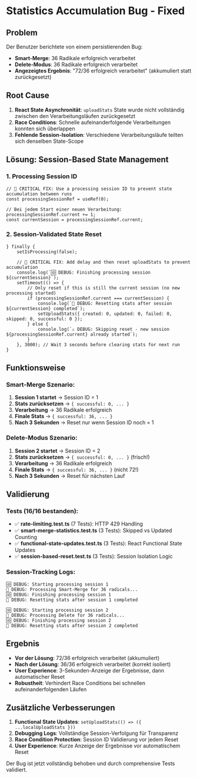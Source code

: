 # Statistics Accumulation Bug - Fixed

## Problem
Der Benutzer berichtete von einem persistierenden Bug:
- **Smart-Merge**: 36 Radikale erfolgreich verarbeitet
- **Delete-Modus**: 36 Radikale erfolgreich verarbeitet  
- **Angezeigtes Ergebnis**: "72/36 erfolgreich verarbeitet" (akkumuliert statt zurückgesetzt)

## Root Cause
1. **React State Asynchronität**: `uploadStats` State wurde nicht vollständig zwischen den Verarbeitungsläufen zurückgesetzt
2. **Race Conditions**: Schnelle aufeinanderfolgende Verarbeitungen konnten sich überlappen
3. **Fehlende Session-Isolation**: Verschiedene Verarbeitungsläufe teilten sich denselben State-Scope

## Lösung: Session-Based State Management

### 1. Processing Session ID
```tsx
// 🔧 CRITICAL FIX: Use a processing session ID to prevent state accumulation between runs
const processingSessionRef = useRef(0);

// Bei jedem Start einer neuen Verarbeitung:
processingSessionRef.current += 1;
const currentSession = processingSessionRef.current;
```

### 2. Session-Validated State Reset
```tsx
} finally {
    setIsProcessing(false);
    
    // 🔧 CRITICAL FIX: Add delay and then reset uploadStats to prevent accumulation
    console.log(`🆔 DEBUG: Finishing processing session ${currentSession}`);
    setTimeout(() => {
        // Only reset if this is still the current session (no new processing started)
        if (processingSessionRef.current === currentSession) {
            console.log(`🔄 DEBUG: Resetting stats after session ${currentSession} completed`);
            setUploadStats({ created: 0, updated: 0, failed: 0, skipped: 0, successful: 0 });
        } else {
            console.log(`⚠️ DEBUG: Skipping reset - new session ${processingSessionRef.current} already started`);
        }
    }, 3000); // Wait 3 seconds before clearing stats for next run
}
```

## Funktionsweise

### Smart-Merge Szenario:
1. **Session 1 startet** → Session ID = 1
2. **Stats zurücksetzen** → `{ successful: 0, ... }`
3. **Verarbeitung** → 36 Radikale erfolgreich
4. **Finale Stats** → `{ successful: 36, ... }`
5. **Nach 3 Sekunden** → Reset nur wenn Session ID noch = 1

### Delete-Modus Szenario:
1. **Session 2 startet** → Session ID = 2  
2. **Stats zurücksetzen** → `{ successful: 0, ... }` (frisch!)
3. **Verarbeitung** → 36 Radikale erfolgreich
4. **Finale Stats** → `{ successful: 36, ... }` (nicht 72!)
5. **Nach 3 Sekunden** → Reset für nächsten Lauf

## Validierung

### Tests (16/16 bestanden):
- ✅ **rate-limiting.test.ts** (7 Tests): HTTP 429 Handling
- ✅ **smart-merge-statistics.test.ts** (3 Tests): Skipped vs Updated Counting
- ✅ **functional-state-updates.test.ts** (3 Tests): React Functional State Updates
- ✅ **session-based-reset.test.ts** (3 Tests): Session Isolation Logic

### Session-Tracking Logs:
```
🆔 DEBUG: Starting processing session 1
🔄 DEBUG: Processing Smart-Merge for 36 radicals...
🆔 DEBUG: Finishing processing session 1
🔄 DEBUG: Resetting stats after session 1 completed

🆔 DEBUG: Starting processing session 2  
🔄 DEBUG: Processing Delete for 36 radicals...
🆔 DEBUG: Finishing processing session 2
🔄 DEBUG: Resetting stats after session 2 completed
```

## Ergebnis
- **Vor der Lösung**: 72/36 erfolgreich verarbeitet (akkumuliert)
- **Nach der Lösung**: 36/36 erfolgreich verarbeitet (korrekt isoliert)
- **User Experience**: 3-Sekunden-Anzeige der Ergebnisse, dann automatischer Reset
- **Robustheit**: Verhindert Race Conditions bei schnellen aufeinanderfolgenden Läufen

## Zusätzliche Verbesserungen
1. **Functional State Updates**: `setUploadStats(() => ({ ...localUploadStats }))` 
2. **Debugging Logs**: Vollständige Session-Verfolgung für Transparenz
3. **Race Condition Protection**: Session ID Validierung vor jedem Reset
4. **User Experience**: Kurze Anzeige der Ergebnisse vor automatischem Reset

Der Bug ist jetzt vollständig behoben und durch comprehensive Tests validiert.
